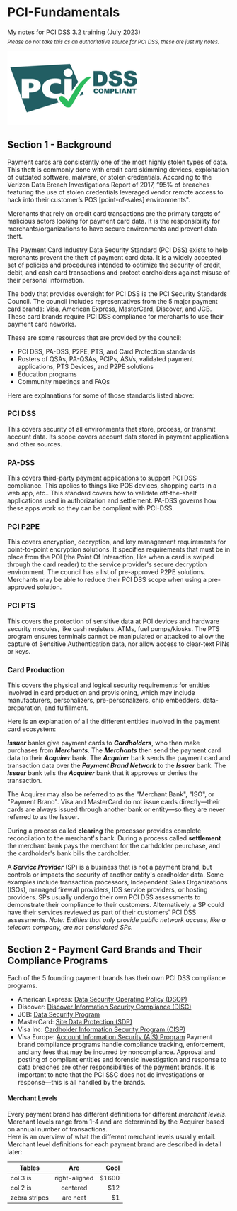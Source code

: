 # PCI-Fundamentals
My notes for PCI DSS 3.2 training (July 2023)  
<sub>_Please do not take this as an authoritative source for PCI DSS, these are just my notes._</sub>

![PCI Logo](Logo.png)

## Section 1 - Background
Payment cards are consistently one of the most highly stolen types of data. This theft is commonly done with credit card skimming devices, exploitation of outdated software, malware, or stolen credentials. According to the Verizon Data Breach Investigations Report of 2017, “95% of breaches featuring the use of stolen credentials leveraged vendor remote access to hack into their customer’s POS [point-of-sales] environments".  

Merchants that rely on credit card transactions are the primary targets of malicious actors looking for payment card data. It is the responsibility for merchants/organizations to have secure environments and prevent data theft.  

The Payment Card Industry Data Security Standard (PCI DSS) exists to help merchants prevent the theft of payment card data. It is a widely accepted set of policies and procedures intended to optimize the security of credit, debit, and cash card transactions and protect cardholders against misuse of their personal information.  

The body that provides oversight for PCI DSS is the PCI Security Standards Council. The council includes representatives from the 5 major payment card brands: Visa, American Express, MasterCard, Discover, and JCB. These card brands require PCI DSS compliance for merchants to use their payment card neworks.  

These are some resources that are provided by the council:
- PCI DSS, PA-DSS, P2PE, PTS, and Card Protection standards
- Rosters of QSAs, PA-QSAs, PCIPs, ASVs, validated payment applications, PTS Devices, and P2PE solutions
- Education programs
- Community meetings and FAQs  

Here are explanations for some of those standards listed above:  
### PCI DSS  
This covers security of all environments that store, process, or transmit account data. Its scope covers account data stored in payment applications and other sources.  

### PA-DSS  
This covers third-party payment applications to support PCI DSS compliance. This applies to things like POS devices, shopping carts in a web app, etc.. This standard covers how to validate off-the-shelf applications used in authorization and settlement. PA-DSS governs how these apps work so they can be compliant with PCI-DSS.  

### PCI P2PE  
This covers encryption, decryption, and key management requirements for point-to-point encryption solutions. It specifies requirements that must be in place from the POI (the Point Of Interaction, like when a card is swiped through the card reader) to the service provider's secure decryption environment. The council has a list of pre-approved P2PE solutions. Merchants may be able to reduce their PCI DSS scope when using a pre-approved solution.  

### PCI PTS  
This covers the protection of sensitive data at POI devices and hardware security modules, like cash registers, ATMs, fuel pumps/kiosks. The PTS program ensures terminals cannot be manipulated or attacked to allow the capture of Sensitive Authentication data, nor allow access to clear-text PINs or keys.  

### Card Production  
This covers the physical and logical security requirements for entities involved in card production and provisioning, which may include manufacturers, personalizers, pre-personalizers, chip embedders, data-preparation, and fulfillment.  

Here is an explanation of all the different entities involved in the payment card ecosystem:  

_**Issuer**_ banks give payment cards to **_Cardholders_**, who then make purchases from _**Merchants**_. The _**Merchants**_ then send the payment card data to their _**Acquirer**_ bank. The _**Acquirer**_ bank sends the payment card and transaction data over the _**Payment Brand Network**_ to the _**Issuer**_ bank. The _**Issuer**_ bank tells the _**Acquirer**_ bank that it approves or denies the transaction.

The Acquirer may also be referred to as the "Merchant Bank", "ISO", or "Payment Brand". Visa and MasterCard do not issue cards directly—their cards are always issued through another bank or entity—so they are never referred to as the Issuer.

During a process called **clearing** the processor provides complete reconcilation to the merchant's bank.
During a process called **settlement** the merchant bank pays the merchant for the carhdolder peurchase, and the cardholder's bank bills the cardholder.

A _**Service Provider**_ (SP) is a business that is not a payment brand, but controls or impacts the security of another entity's cardholder data. Some examples include transaction processors, Independent Sales Organizations (ISOs), managed firewall providers, IDS service providers, or hosting providers. SPs usually undergo their own PCI DSS assessments to demonstrate their compliance to their customers. Alternatively, a SP could have their services reviewed as part of their customers' PCI DSS assessments. _Note: Entities that only provide public network access, like a telecom company, are not considered SPs._ 


## Section 2 - Payment Card Brands and Their Compliance Programs  
Each of the 5 founding payment brands has their own PCI DSS compliance programs.
- American Express: [Data Security Operating Policy (DSOP)](https://www.americanexpress.com/content/dam/amex/us/merchant/new-data-security/DSOP_Oct2020_US_EN.pdf)
- Discover: [Discover Information Security Compliance (DISC)](https://www.discoverglobalnetwork.com/solutions/pci-compliance/discover-information-security-compliance/)
- JCB: [Data Security Program](https://www.global.jcb/en/products/security/data-security-program/index.html)
- MasterCard: [Site Data Protection (SDP)](https://www.mastercard.us/en-us/business/overview/safety-and-security/security-recommendations/site-data-protection-PCI.html)
- Visa Inc: [Cardholder Information Security Program (CISP)](https://usa.visa.com/partner-with-us/pci-dss-compliance-information.html)
- Visa Europe: [Account Information Security (AIS) Program](https://bm.visa.com/run-your-business/small-business/information-security/ais-program.html)
Payment brand compliance programs handle compliance tracking, enforcement, and any fees that may be incurred by noncompliance. Approval and posting of compliant entities and forensic investigation and response to data breaches are other responsibilities of the payment brands. It is important to note that the PCI SSC does not do investigations or response—this is all handled by the brands.

#### Merchant Levels
Every payment brand has different definitions for different *merchant levels*. Merchant levels range from 1-4 and are determined by the Acquirer based on annual number of transactions.  
Here is an overview of what the different merchant levels usually entail. Merchant level definitions for each payment brand are described in detail later:

| Tables        | Are           | Cool  |
| ------------- |:-------------:| -----:|
| col 3 is      | right-aligned | $1600 |
| col 2 is      | centered      |   $12 |
| zebra stripes | are neat      |    $1 |
